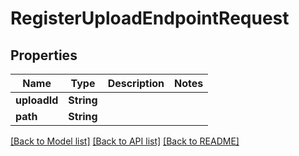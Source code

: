 # RegisterUploadEndpointRequest

## Properties

Name | Type | Description | Notes
------------ | ------------- | ------------- | -------------
**uploadId** | **String** |  | 
**path** | **String** |  | 

[[Back to Model list]](../README.md#documentation-for-models) [[Back to API list]](../README.md#documentation-for-api-endpoints) [[Back to README]](../README.md)


